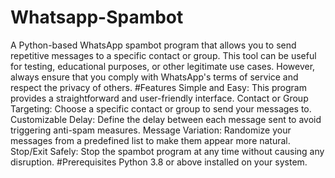 # Whatsapp-Spambot
A Python-based WhatsApp spambot program that allows you to send repetitive messages to a specific contact or group. This tool can be useful for testing, educational purposes, or other legitimate use cases. However, always ensure that you comply with WhatsApp's terms of service and respect the privacy of others.
#Features
Simple and Easy: This program provides a straightforward and user-friendly interface.
Contact or Group Targeting: Choose a specific contact or group to send your messages to.
Customizable Delay: Define the delay between each message sent to avoid triggering anti-spam measures.
Message Variation: Randomize your messages from a predefined list to make them appear more natural.
Stop/Exit Safely: Stop the spambot program at any time without causing any disruption.
#Prerequisites
Python 3.8 or above installed on your system.
